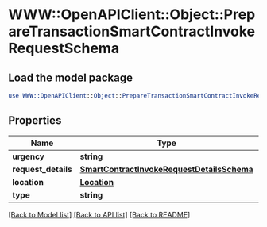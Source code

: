 # WWW::OpenAPIClient::Object::PrepareTransactionSmartContractInvokeRequestSchema

## Load the model package
```perl
use WWW::OpenAPIClient::Object::PrepareTransactionSmartContractInvokeRequestSchema;
```

## Properties
Name | Type | Description | Notes
------------ | ------------- | ------------- | -------------
**urgency** | **string** |  | [optional] 
**request_details** | [**SmartContractInvokeRequestDetailsSchema**](SmartContractInvokeRequestDetailsSchema.md) |  | [optional] 
**location** | [**Location**](Location.md) |  | [optional] 
**type** | **string** |  | [optional] 

[[Back to Model list]](../README.md#documentation-for-models) [[Back to API list]](../README.md#documentation-for-api-endpoints) [[Back to README]](../README.md)


